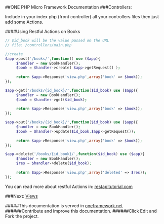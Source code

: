 ##ONE PHP Micro Framework Documentation
###Controllers:

Include in your index.php (front controller) all your controllers files then just add some Actions.

####Using Restful Actions on Books
```php
// $id_book will be the value passed on the URL
// file: /controllers/main.php

//create
$app->post('/books/',function() use ($app){
     $handler = new BookHandler();
     $book = $handler->create( $app->getRequest() );
     
     return $app->Response('view.php',array('book' => $book));
});

$app->get('/books/{id_book}/',function($id_book) use ($app){
     $handler = new BookHandler();
     $book = $handler->get($id_book);
     
     return $app->Response('view.php',array('book' => $book));
});

$app->put('/books/{id_book}/',function($id_book) use ($app){
     $handler = new BookHandler();
     $book = $handler->update($id_book,$app->getRequest());
     
     return $app->Response('view.php',array('book' => $book));
});

$app->delete('/books/{id_book}/',function($id_book) use ($app){
     $handler = new BookHandler();
     $res = $handler->delete($id_book);
     
     return $app->Response('view.php',array('deleted' => $res));
});

```
You can read more about restful Actions in: 
[restapitutorial.com ](http://www.restapitutorial.com/lessons/httpmethods.html "restapitutorial.com")


###Next: [Views ](https://github.com/juliomatcom/one-php-microframework/blob/master/docs/views.md "Render views from controllers with One Framework")


#####This documentation is served in [oneframework.net ](http://oneframework.net/docs/ "More documentation of the One Framework")
######Contribute and improve this documentation.
######Click Edit and Fork the project.
